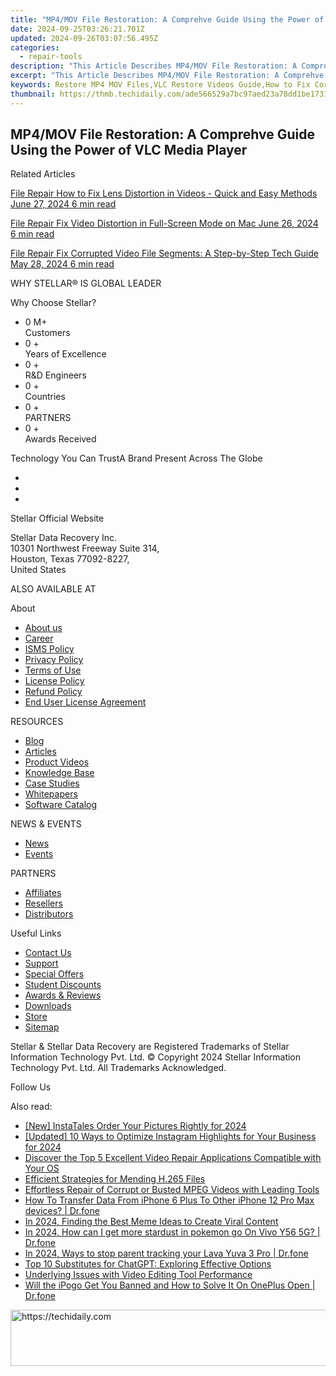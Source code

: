 ```yaml
---
title: "MP4/MOV File Restoration: A Comprehve Guide Using the Power of VLC Media Player"
date: 2024-09-25T03:26:21.701Z
updated: 2024-09-26T03:07:56.495Z
categories:
  - repair-tools
description: "This Article Describes MP4/MOV File Restoration: A Comprehve Guide Using the Power of VLC Media Player"
excerpt: "This Article Describes MP4/MOV File Restoration: A Comprehve Guide Using the Power of VLC Media Player"
keywords: Restore MP4 MOV Files,VLC Restore Videos Guide,How to Fix Corrupted Video Files with VLC,Recover Damaged MP4 MOV Videos Free,Troubleshoot Video Playback Issues VLC,VLC Media Player Fix MP4 Videos,MP4/MOV File Repair VLC Tutorials
thumbnail: https://thmb.techidaily.com/ade566529a7bc97aed23a78dd1be17314340f234a16c9d2f0b2b465091d3ea91.jpg
---
```


## MP4/MOV File Restoration: A Comprehve Guide Using the Power of VLC Media Player

Related Articles

[File Repair  How to Fix Lens Distortion in Videos - Quick and Easy Methods June 27, 2024  6 min read](https://tools.techidaily.com/stellardata-recovery/buy-now/)

[File Repair  Fix Video Distortion in Full-Screen Mode on Mac June 26, 2024  6 min read](https://tools.techidaily.com/stellardata-recovery/buy-now/)

[File Repair  Fix Corrupted Video File Segments: A Step-by-Step Tech Guide May 28, 2024  6 min read](https://tools.techidaily.com/stellardata-recovery/buy-now/)

 WHY STELLAR® IS GLOBAL LEADER

 Why Choose Stellar?

* 0  M+  
Customers
* 0 +  
Years of Excellence
* 0 +  
R&D Engineers
* 0 +  
Countries
* 0 +  
PARTNERS
* 0 +  
Awards Received

 Technology You Can TrustA Brand Present Across The Globe

* [](https://www.stellarinfo.com/images/v7/ISO-27001-2013-Certificate.pdf)
* [](https://www.stellarinfo.com/images/v7/ISO-9001-2008Certificate.pdf)
* [](https://tools.techidaily.com/stellardata-recovery/buy-now/)

 Stellar Official Website

 Stellar Data Recovery Inc.  
 10301 Northwest Freeway Suite 314,  
 Houston, Texas 77092-8227,  
 United States

 ALSO AVAILABLE AT

 About

* [About us](https://tools.techidaily.com/stellardata-recovery/buy-now/)
* [Career](https://tools.techidaily.com/stellardata-recovery/buy-now/)
* [ISMS Policy](https://tools.techidaily.com/stellardata-recovery/buy-now/)
* [Privacy Policy](https://tools.techidaily.com/stellardata-recovery/buy-now/)
* [Terms of Use](https://tools.techidaily.com/stellardata-recovery/buy-now/)
* [License Policy](https://www.stellarinfo.com/software-licensing-usage.php)
* [Refund Policy](https://tools.techidaily.com/stellardata-recovery/buy-now/)
* [End User License Agreement](https://tools.techidaily.com/stellardata-recovery/buy-now/)

 RESOURCES

* [Blog](https://tools.techidaily.com/stellardata-recovery/buy-now/)
* [Articles](https://tools.techidaily.com/stellardata-recovery/buy-now/)
* [Product Videos](https://tools.techidaily.com/stellardata-recovery/buy-now/)
* [Knowledge Base](https://tools.techidaily.com/stellardata-recovery/buy-now/)
* [Case Studies](https://tools.techidaily.com/stellardata-recovery/buy-now/)
* [Whitepapers](https://tools.techidaily.com/stellardata-recovery/buy-now/)
* [Software Catalog](https://tools.techidaily.com/stellardata-recovery/buy-now/)

 NEWS & EVENTS

* [News](https://tools.techidaily.com/stellardata-recovery/buy-now/)
* [Events](https://www.stellarinfo.com/affiliate-summit/affiliate-summit.php)

 PARTNERS

* [Affiliates](https://tools.techidaily.com/stellardata-recovery/buy-now/)
* [Resellers](https://tools.techidaily.com/stellardata-recovery/buy-now/)
* [Distributors](https://tools.techidaily.com/stellardata-recovery/buy-now/)

 Useful Links

* [Contact Us](https://www.stellarinfo.com/contact/contact-us.php)
* [Support](https://tools.techidaily.com/stellardata-recovery/buy-now/)
* [Special Offers](https://tools.techidaily.com/stellardata-recovery/buy-now/)
* [Student Discounts](https://www.stellarinfo.com/student-discount/)
* [Awards & Reviews](https://tools.techidaily.com/stellardata-recovery/buy-now/)
* [Downloads](https://www.stellarinfo.com/download.php)
* [Store](https://tools.techidaily.com/stellardata-recovery/buy-now/)
* [Sitemap](https://www.stellarinfo.com/sitemap.php)

 Stellar & Stellar Data Recovery are Registered Trademarks of Stellar Information Technology Pvt. Ltd. © Copyright 2024 Stellar Information Technology Pvt. Ltd. All Trademarks Acknowledged.

Follow Us [](https://www.facebook.com/stellardata) [](https://twitter.com/stellarinfo) [](https://www.linkedin.com/company/stellardatarecovery/) [](https://www.youtube.com/c/stellardatarecovery)

<ins class="adsbygoogle"
     style="display:block"
     data-ad-format="autorelaxed"
     data-ad-client="ca-pub-7571918770474297"
     data-ad-slot="1223367746"></ins>

<ins class="adsbygoogle"
     style="display:block"
     data-ad-client="ca-pub-7571918770474297"
     data-ad-slot="8358498916"
     data-ad-format="auto"
     data-full-width-responsive="true"></ins>

<span class="atpl-alsoreadstyle">Also read:</span>
<div><ul>
<li><a href="https://instagram-videos.techidaily.com/new-instatales-order-your-pictures-rightly-for-2024/"><u>[New] InstaTales Order Your Pictures Rightly for 2024</u></a></li>
<li><a href="https://instagram-videos.techidaily.com/updated-10-ways-to-optimize-instagram-highlights-for-your-business-for-2024/"><u>[Updated] 10 Ways to Optimize Instagram Highlights for Your Business for 2024</u></a></li>
<li><a href="https://data-wizards.techidaily.com/discover-the-top-5-excellent-video-repair-applications-compatible-with-your-os/"><u>Discover the Top 5 Excellent Video Repair Applications Compatible with Your OS</u></a></li>
<li><a href="https://data-wizards.techidaily.com/efficient-strategies-for-mending-h265-files/"><u>Efficient Strategies for Mending H.265 Files</u></a></li>
<li><a href="https://data-wizards.techidaily.com/effortless-repair-of-corrupt-or-busted-mpeg-videos-with-leading-tools/"><u>Effortless Repair of Corrupt or Busted MPEG Videos with Leading Tools</u></a></li>
<li><a href="https://review-topics.techidaily.com/how-to-transfer-data-from-iphone-6-plus-to-other-iphone-12-pro-max-devices-drfone-by-drfone-transfer-data-from-ios-transfer-data-from-ios/"><u>How To Transfer Data From iPhone 6 Plus To Other iPhone 12 Pro Max devices? | Dr.fone</u></a></li>
<li><a href="https://fox-http.techidaily.com/in-2024-finding-the-best-meme-ideas-to-create-viral-content/"><u>In 2024, Finding the Best Meme Ideas to Create Viral Content</u></a></li>
<li><a href="https://change-location.techidaily.com/in-2024-how-can-i-get-more-stardust-in-pokemon-go-on-vivo-y56-5g-drfone-by-drfone-virtual-android/"><u>In 2024, How can I get more stardust in pokemon go On Vivo Y56 5G? | Dr.fone</u></a></li>
<li><a href="https://android-location-track.techidaily.com/in-2024-ways-to-stop-parent-tracking-your-lava-yuva-3-pro-drfone-by-drfone-virtual-android/"><u>In 2024, Ways to stop parent tracking your Lava Yuva 3 Pro | Dr.fone</u></a></li>
<li><a href="https://youtube-webster.techidaily.com/top-10-substitutes-for-chatgpt-exploring-effective-options/"><u>Top 10 Substitutes for ChatGPT: Exploring Effective Options</u></a></li>
<li><a href="https://data-wizards.techidaily.com/1720672582068-underlying-issues-with-video-editing-tool-performance/"><u>Underlying Issues with Video Editing Tool Performance</u></a></li>
<li><a href="https://fake-location.techidaily.com/will-the-ipogo-get-you-banned-and-how-to-solve-it-on-oneplus-open-drfone-by-drfone-virtual-android/"><u>Will the iPogo Get You Banned and How to Solve It On OnePlus Open | Dr.fone</u></a></li>
</ul></div>

<!-- affiliate ads begin -->
<a href="https://laganoo.pxf.io/c/5597632/1657400/16446" target="_top" id="1657400">
  <img src="//a.impactradius-go.com/display-ad/16446-1657400" border="0" alt="https://techidaily.com" width="728" height="90"/>
</a>
<img height="0" width="0" src="https://laganoo.pxf.io/i/5597632/1657400/16446" style="position:absolute;visibility:hidden;" border="0" />
<!-- affiliate ads end -->

